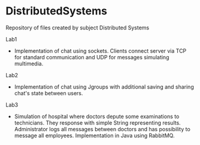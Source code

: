 # DistributedSystems
Repository of files created by subject Distributed Systems

Lab1
- Implementation of chat using sockets. Clients connect server via TCP for standard communication and UDP for messages simulating multimedia.

Lab2
- Implementation of chat using Jgroups with additional saving and sharing chat's state between users. 

Lab3
- Simulation of hospital where doctors depute some examinations to technicians. They response with simple String representing results.
  Administrator logs all messages between doctors and has possibility to message all employees. Implementation in Java using RabbitMQ.
